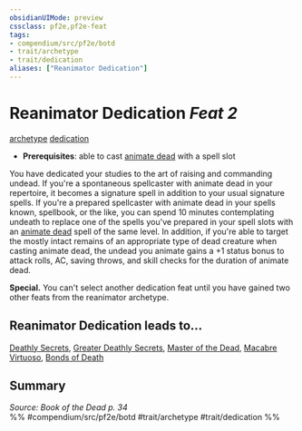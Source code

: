 ```yaml
---
obsidianUIMode: preview
cssclass: pf2e,pf2e-feat
tags:
- compendium/src/pf2e/botd
- trait/archetype
- trait/dedication
aliases: ["Reanimator Dedication"]
---
```

# Reanimator Dedication  *Feat 2*  
[archetype](../../rules/traits/archetype.md)  [dedication](../../rules/traits/dedication.md)  

- **Prerequisites**: able to cast [animate dead](../spells/animate-dead-apg.md) with a spell slot

You have dedicated your studies to the art of raising and commanding undead. If you're a spontaneous spellcaster with animate dead in your repertoire, it becomes a signature spell in addition to your usual signature spells. If you're a prepared spellcaster with animate dead in your spells known, spellbook, or the like, you can spend 10 minutes contemplating undeath to replace one of the spells you've prepared in your spell slots with an [animate dead](../spells/animate-dead-apg.md) spell of the same level. In addition, if you're able to target the mostly intact remains of an appropriate type of dead creature when casting animate dead, the undead you animate gains a +1 status bonus to attack rolls, AC, saving throws, and skill checks for the duration of animate dead.

**Special.** You can't select another dedication feat until you have gained two other feats from the reanimator archetype.

## Reanimator Dedication leads to...

[Deathly Secrets](deathly-secrets-botd.md), [Greater Deathly Secrets](greater-deathly-secrets-botd.md), [Master of the Dead](master-of-the-dead-botd.md), [Macabre Virtuoso](macabre-virtuoso-botd.md), [Bonds of Death](bonds-of-death-botd.md)

## Summary

*Source: Book of the Dead p. 34*  
%% #compendium/src/pf2e/botd #trait/archetype #trait/dedication %%